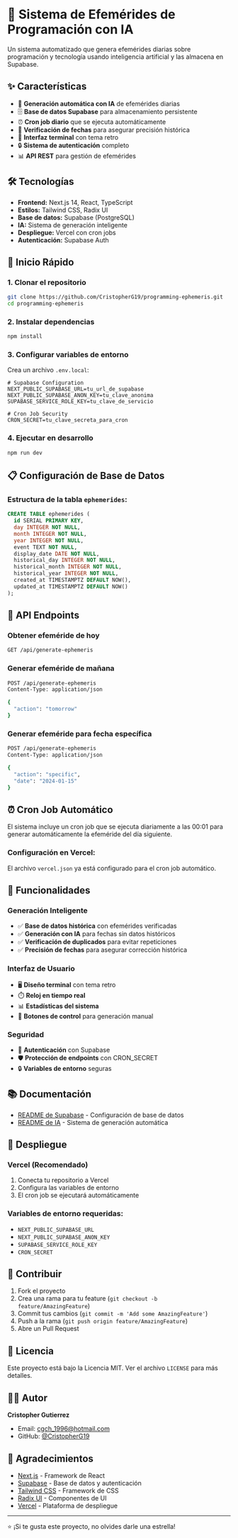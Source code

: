 # 🚀 Sistema de Efemérides de Programación con IA

Un sistema automatizado que genera efemérides diarias sobre programación y tecnología usando inteligencia artificial y las almacena en Supabase.

## ✨ Características

- 🤖 **Generación automática con IA** de efemérides diarias
- 🗄️ **Base de datos Supabase** para almacenamiento persistente
- ⏰ **Cron job diario** que se ejecuta automáticamente
- 📅 **Verificación de fechas** para asegurar precisión histórica
- 🎨 **Interfaz terminal** con tema retro
- 🔒 **Sistema de autenticación** completo
- 📊 **API REST** para gestión de efemérides

## 🛠️ Tecnologías

- **Frontend:** Next.js 14, React, TypeScript
- **Estilos:** Tailwind CSS, Radix UI
- **Base de datos:** Supabase (PostgreSQL)
- **IA:** Sistema de generación inteligente
- **Despliegue:** Vercel con cron jobs
- **Autenticación:** Supabase Auth

## 🚀 Inicio Rápido

### 1. Clonar el repositorio
```bash
git clone https://github.com/CristopherG19/programming-ephemeris.git
cd programming-ephemeris
```

### 2. Instalar dependencias
```bash
npm install
```

### 3. Configurar variables de entorno
Crea un archivo `.env.local`:
```env
# Supabase Configuration
NEXT_PUBLIC_SUPABASE_URL=tu_url_de_supabase
NEXT_PUBLIC_SUPABASE_ANON_KEY=tu_clave_anonima
SUPABASE_SERVICE_ROLE_KEY=tu_clave_de_servicio

# Cron Job Security
CRON_SECRET=tu_clave_secreta_para_cron
```

### 4. Ejecutar en desarrollo
```bash
npm run dev
```

## 📋 Configuración de Base de Datos

### Estructura de la tabla `ephemerides`:
```sql
CREATE TABLE ephemerides (
  id SERIAL PRIMARY KEY,
  day INTEGER NOT NULL,
  month INTEGER NOT NULL,
  year INTEGER NOT NULL,
  event TEXT NOT NULL,
  display_date DATE NOT NULL,
  historical_day INTEGER NOT NULL,
  historical_month INTEGER NOT NULL,
  historical_year INTEGER NOT NULL,
  created_at TIMESTAMPTZ DEFAULT NOW(),
  updated_at TIMESTAMPTZ DEFAULT NOW()
);
```

## 🔧 API Endpoints

### Obtener efeméride de hoy
```bash
GET /api/generate-ephemeris
```

### Generar efeméride de mañana
```bash
POST /api/generate-ephemeris
Content-Type: application/json

{
  "action": "tomorrow"
}
```

### Generar efeméride para fecha específica
```bash
POST /api/generate-ephemeris
Content-Type: application/json

{
  "action": "specific",
  "date": "2024-01-15"
}
```

## ⏰ Cron Job Automático

El sistema incluye un cron job que se ejecuta diariamente a las 00:01 para generar automáticamente la efeméride del día siguiente.

### Configuración en Vercel:
El archivo `vercel.json` ya está configurado para el cron job automático.

## 🎯 Funcionalidades

### Generación Inteligente
- ✅ **Base de datos histórica** con efemérides verificadas
- ✅ **Generación con IA** para fechas sin datos históricos
- ✅ **Verificación de duplicados** para evitar repeticiones
- ✅ **Precisión de fechas** para asegurar corrección histórica

### Interfaz de Usuario
- 🖥️ **Diseño terminal** con tema retro
- ⏱️ **Reloj en tiempo real**
- 📊 **Estadísticas del sistema**
- 🔄 **Botones de control** para generación manual

### Seguridad
- 🔐 **Autenticación** con Supabase
- 🛡️ **Protección de endpoints** con CRON_SECRET
- 🔒 **Variables de entorno** seguras

## 📚 Documentación

- [README de Supabase](README-SUPABASE.md) - Configuración de base de datos
- [README de IA](README-AI-EPHEMERIS.md) - Sistema de generación automática

## 🚀 Despliegue

### Vercel (Recomendado)
1. Conecta tu repositorio a Vercel
2. Configura las variables de entorno
3. El cron job se ejecutará automáticamente

### Variables de entorno requeridas:
- `NEXT_PUBLIC_SUPABASE_URL`
- `NEXT_PUBLIC_SUPABASE_ANON_KEY`
- `SUPABASE_SERVICE_ROLE_KEY`
- `CRON_SECRET`

## 🤝 Contribuir

1. Fork el proyecto
2. Crea una rama para tu feature (`git checkout -b feature/AmazingFeature`)
3. Commit tus cambios (`git commit -m 'Add some AmazingFeature'`)
4. Push a la rama (`git push origin feature/AmazingFeature`)
5. Abre un Pull Request

## 📄 Licencia

Este proyecto está bajo la Licencia MIT. Ver el archivo `LICENSE` para más detalles.

## 👨‍💻 Autor

**Cristopher Gutierrez**
- Email: cgch_1996@hotmail.com
- GitHub: [@CristopherG19](https://github.com/CristopherG19)

## 🙏 Agradecimientos

- [Next.js](https://nextjs.org/) - Framework de React
- [Supabase](https://supabase.com/) - Base de datos y autenticación
- [Tailwind CSS](https://tailwindcss.com/) - Framework de CSS
- [Radix UI](https://www.radix-ui.com/) - Componentes de UI
- [Vercel](https://vercel.com/) - Plataforma de despliegue

---

⭐ ¡Si te gusta este proyecto, no olvides darle una estrella!
